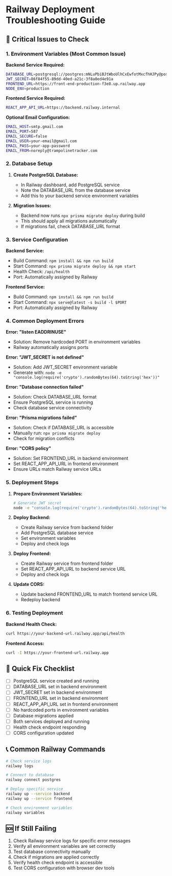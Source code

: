 # Railway Deployment Troubleshooting Guide

## 🚨 Critical Issues to Check

### 1. **Environment Variables** (Most Common Issue)

**Backend Service Required:**
```bash
DATABASE_URL=postgresql://postgres:mNLuPbiBJtWboUlhCxEwfotMxcfhHJPy@postgres.railway.internal:5432/railway
JWT_SECRET=86f84f55-89dd-40ed-a21c-3f8a0ed4e91a
FRONTEND_URL=https://front-end-production-f3e8.up.railway.app
NODE_ENV=production
```

**Frontend Service Required:**
```bash
REACT_APP_API_URL=https://backend.railway.internal
```

**Optional Email Configuration:**
```bash
EMAIL_HOST=smtp.gmail.com
EMAIL_PORT=587
EMAIL_SECURE=false
EMAIL_USER=your-email@gmail.com
EMAIL_PASS=your-app-password
EMAIL_FROM=noreply@trampolinetracker.com
```

### 2. **Database Setup**

1. **Create PostgreSQL Database:**
   - In Railway dashboard, add PostgreSQL service
   - Note the DATABASE_URL from the database service
   - Add this to your backend service environment variables

2. **Migration Issues:**
   - Backend now runs `npx prisma migrate deploy` during build
   - This should apply all migrations automatically
   - If migrations fail, check DATABASE_URL format

### 3. **Service Configuration**

**Backend Service:**
- Build Command: `npm install && npm run build`
- Start Command: `npx prisma migrate deploy && npm start`
- Health Check: `/api/health`
- Port: Automatically assigned by Railway

**Frontend Service:**
- Build Command: `npm install && npm run build`
- Start Command: `npx serve@latest -s build -l $PORT`
- Port: Automatically assigned by Railway

### 4. **Common Deployment Errors**

**Error: "listen EADDRINUSE"**
- Solution: Remove hardcoded PORT in environment variables
- Railway automatically assigns ports

**Error: "JWT_SECRET is not defined"**
- Solution: Add JWT_SECRET environment variable
- Generate with: `node -e "console.log(require('crypto').randomBytes(64).toString('hex'))"`

**Error: "Database connection failed"**
- Solution: Check DATABASE_URL format
- Ensure PostgreSQL service is running
- Check database service connectivity

**Error: "Prisma migrations failed"**
- Solution: Check if DATABASE_URL is accessible
- Manually run: `npx prisma migrate deploy`
- Check for migration conflicts

**Error: "CORS policy"**
- Solution: Set FRONTEND_URL in backend environment
- Set REACT_APP_API_URL in frontend environment
- Ensure URLs match Railway service URLs

### 5. **Deployment Steps**

1. **Prepare Environment Variables:**
   ```bash
   # Generate JWT secret
   node -e "console.log(require('crypto').randomBytes(64).toString('hex'))"
   ```

2. **Deploy Backend:**
   - Create Railway service from backend folder
   - Add PostgreSQL database service
   - Set environment variables
   - Deploy and check logs

3. **Deploy Frontend:**
   - Create Railway service from frontend folder
   - Set REACT_APP_API_URL to backend service URL
   - Deploy and check logs

4. **Update CORS:**
   - Update backend FRONTEND_URL to match frontend service URL
   - Redeploy backend

### 6. **Testing Deployment**

**Backend Health Check:**
```bash
curl https://your-backend-url.railway.app/api/health
```

**Frontend Access:**
```bash
curl -I https://your-frontend-url.railway.app
```

## 🔄 Quick Fix Checklist

- [ ] PostgreSQL service created and running
- [ ] DATABASE_URL set in backend environment
- [ ] JWT_SECRET set in backend environment
- [ ] FRONTEND_URL set in backend environment
- [ ] REACT_APP_API_URL set in frontend environment
- [ ] No hardcoded ports in environment variables
- [ ] Database migrations applied
- [ ] Both services deployed and running
- [ ] Health check endpoint responding
- [ ] CORS configuration updated

## 📞 Common Railway Commands

```bash
# Check service logs
railway logs

# Connect to database
railway connect postgres

# Deploy specific service
railway up --service backend
railway up --service frontend

# Check environment variables
railway variables
```

## 🆘 If Still Failing

1. Check Railway service logs for specific error messages
2. Verify all environment variables are set correctly
3. Test database connectivity manually
4. Check if migrations are applied correctly
5. Verify health check endpoint is accessible
6. Test CORS configuration with browser dev tools 